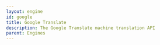 ```yaml
---
layout: engine
id: google
title: Google Translate
description: The Google Translate machine translation API
parent: Engines
---
```

